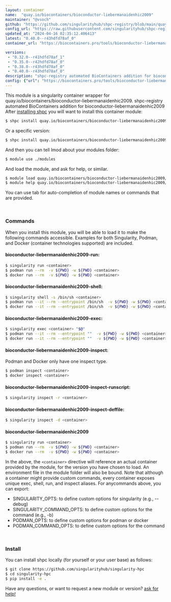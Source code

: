 ```yaml
---
layout: container
name:  "quay.io/biocontainers/bioconductor-liebermanaidenhic2009"
maintainer: "@vsoch"
github: "https://github.com/singularityhub/shpc-registry/blob/main/quay.io/biocontainers/bioconductor-liebermanaidenhic2009/container.yaml"
config_url: "https://raw.githubusercontent.com/singularityhub/shpc-registry/main/quay.io/biocontainers/bioconductor-liebermanaidenhic2009/container.yaml"
updated_at: "2024-04-16 02:35:12.406413"
latest: "0.40.0--r43hdfd78af_0"
container_url: "https://biocontainers.pro/tools/bioconductor-liebermanaidenhic2009"

versions:
 - "0.32.0--r41hdfd78af_1"
 - "0.35.0--r42hdfd78af_0"
 - "0.38.0--r43hdfd78af_0"
 - "0.40.0--r43hdfd78af_0"
description: "shpc-registry automated BioContainers addition for bioconductor-liebermanaidenhic2009"
config: {"url": "https://biocontainers.pro/tools/bioconductor-liebermanaidenhic2009", "maintainer": "@vsoch", "description": "shpc-registry automated BioContainers addition for bioconductor-liebermanaidenhic2009", "latest": {"0.40.0--r43hdfd78af_0": "sha256:fa570b341c69ba4f389ae78e20621566f6c1c6d0718a2469d07c907fcd952c9e"}, "tags": {"0.32.0--r41hdfd78af_1": "sha256:4bafc704e45886e93f85f80f9f16fc3f7b338e9b6d1fe0dd75dd28a4e7dbdf6f", "0.35.0--r42hdfd78af_0": "sha256:e69af972e48da416a08cae1dae2b8ec575043e1883c81b2f3eba514300a19fa4", "0.38.0--r43hdfd78af_0": "sha256:35a6d5a33d167c0cd62ce9aa4fdf8a13d97616152a2369d7cefd558b4ebc97de", "0.40.0--r43hdfd78af_0": "sha256:fa570b341c69ba4f389ae78e20621566f6c1c6d0718a2469d07c907fcd952c9e"}, "docker": "quay.io/biocontainers/bioconductor-liebermanaidenhic2009"}
---
```


This module is a singularity container wrapper for quay.io/biocontainers/bioconductor-liebermanaidenhic2009.
shpc-registry automated BioContainers addition for bioconductor-liebermanaidenhic2009
After [installing shpc](#install) you will want to install this container module:


```bash
$ shpc install quay.io/biocontainers/bioconductor-liebermanaidenhic2009
```

Or a specific version:

```bash
$ shpc install quay.io/biocontainers/bioconductor-liebermanaidenhic2009:0.40.0--r43hdfd78af_0
```

And then you can tell lmod about your modules folder:

```bash
$ module use ./modules
```

And load the module, and ask for help, or similar.

```bash
$ module load quay.io/biocontainers/bioconductor-liebermanaidenhic2009/0.40.0--r43hdfd78af_0
$ module help quay.io/biocontainers/bioconductor-liebermanaidenhic2009/0.40.0--r43hdfd78af_0
```

You can use tab for auto-completion of module names or commands that are provided.

<br>

### Commands

When you install this module, you will be able to load it to make the following commands accessible.
Examples for both Singularity, Podman, and Docker (container technologies supported) are included.

#### bioconductor-liebermanaidenhic2009-run:

```bash
$ singularity run <container>
$ podman run --rm  -v ${PWD} -w ${PWD} <container>
$ docker run --rm  -v ${PWD} -w ${PWD} <container>
```

#### bioconductor-liebermanaidenhic2009-shell:

```bash
$ singularity shell -s /bin/sh <container>
$ podman run --it --rm --entrypoint /bin/sh  -v ${PWD} -w ${PWD} <container>
$ docker run --it --rm --entrypoint /bin/sh  -v ${PWD} -w ${PWD} <container>
```

#### bioconductor-liebermanaidenhic2009-exec:

```bash
$ singularity exec <container> "$@"
$ podman run --it --rm --entrypoint ""  -v ${PWD} -w ${PWD} <container> "$@"
$ docker run --it --rm --entrypoint ""  -v ${PWD} -w ${PWD} <container> "$@"
```

#### bioconductor-liebermanaidenhic2009-inspect:

Podman and Docker only have one inspect type.

```bash
$ podman inspect <container>
$ docker inspect <container>
```

#### bioconductor-liebermanaidenhic2009-inspect-runscript:

```bash
$ singularity inspect -r <container>
```

#### bioconductor-liebermanaidenhic2009-inspect-deffile:

```bash
$ singularity inspect -d <container>
```



#### bioconductor-liebermanaidenhic2009

```bash
$ singularity run <container>
$ podman run --rm  -v ${PWD} -w ${PWD} <container>
$ docker run --rm  -v ${PWD} -w ${PWD} <container>
```


In the above, the `<container>` directive will reference an actual container provided
by the module, for the version you have chosen to load. An environment file in the
module folder will also be bound. Note that although a container
might provide custom commands, every container exposes unique exec, shell, run, and
inspect aliases. For anycommands above, you can export:

 - SINGULARITY_OPTS: to define custom options for singularity (e.g., --debug)
 - SINGULARITY_COMMAND_OPTS: to define custom options for the command (e.g., -b)
 - PODMAN_OPTS: to define custom options for podman or docker
 - PODMAN_COMMAND_OPTS: to define custom options for the command

<br>

### Install

You can install shpc locally (for yourself or your user base) as follows:

```bash
$ git clone https://github.com/singularityhub/singularity-hpc
$ cd singularity-hpc
$ pip install -e .
```

Have any questions, or want to request a new module or version? [ask for help!](https://github.com/singularityhub/singularity-hpc/issues)